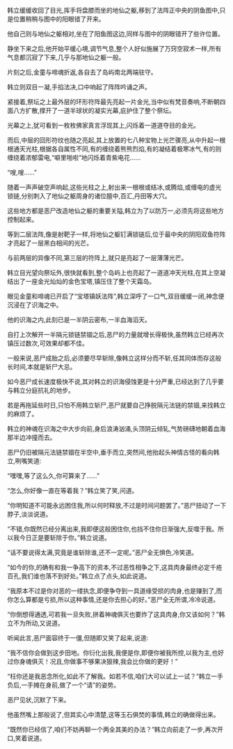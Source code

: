 
韩立缓缓收回了目光,挥手将盘膝而坐的地仙之躯,移到了法阵正中央的阴鱼图中,只是位置稍稍与图中的阳眼错了开来。

他自己则与地仙之躯相对,坐在了阳鱼图这边,同样与图中的阴眼错开了些许位置。

静坐下来之后,他开始平缓心境,调节气息,整个人好似施展了万窍空寂术一样,所有气息都沉寂了下来,几乎与那地仙之躯一般。

片刻之后,金童与啼魂折返,各自去了岛屿南北两端驻守。

韩立则双目一凝,手掐法决,口中响起了阵阵吟诵之声。

紧接着,祭坛之上最外层的环形符阵最先亮起一片金光,当中似有梵音奏响,不断朝四面八方扩散,撑开了一道半球状的凝实光幕,庇护住了整个祭坛。

光幕之上,犹可看到一枚枚佛家真言浮现其上,闪烁着一道道夺目的金光。

而后,中层的回形符纹也随之亮起,其上放置的七八种宝物上光芒骤亮,从中升起一根根通天光柱,根据各自属性不同,有的缠绕着熊熊烈焰,有的凝结着极寒冰气,有的则缠绕着浓郁雷电,“噼里啪啦”地闪烁着青紫电花……

“嗖,嗖……”

随着一声声破空声响起,这些光柱之上,射出来一根根或结冰,或腾焰,或缠电的虚光锁链,分别刺入了地仙之躯周身的诸位膻中,百汇,丹田等大穴。

这些地方都是恶尸改造地仙之躯的重要关隘,韩立为了以防万一,必须先将这些地方控制起来。

等到二层法阵,像是射靶子一样,将地仙之躯钉满锁链后,位于最中央的阴阳双鱼符阵才亮起了一层黑白相间的光芒。

与前两层的异像不同,第三层的符阵上,就只是亮起了一层薄薄光芒。

韩立目光望向祭坛外,很快就看到,整个岛屿上也亮起了一道道冲天光柱,在其上空凝结出了一座金光灿灿的金色宝塔,镇压住了整个天霜岛。

眼见金童和啼魂已开启了“宝塔镇妖法阵”,韩立深呼了一口气,双目缓缓一闭,神念便沉浸在了识海之中。

他的识海之内,此刻已是一半阴云密布,一半血海滔天。

自打上次解开一半隔元锁链禁锢之后,恶尸的力量就增长得极快,虽然韩立已经再次镇压过数次,可效果却都不佳。

一般来说,恶尸成胎之后,必须要尽早斩除,像韩立这样分而不斩,任其同体而存这般长时间,本就是斩尸大忌。

如今恶尸成长速度极快不说,其对韩立的识海侵蚀更是十分严重,已经达到了几乎要与韩立分庭抗礼的地步。

若是再拖延些时日,只怕不用韩立斩尸,恶尸就要自己挣脱隔元法链的禁锢,来找韩立的麻烦了。

韩立的神魂在识海之中大步向前,身后浪涛汹涌,头顶阴云倾轧,气势磅礴地朝着血海那半边冲撞而去。

恶尸仍旧被隔元法链禁锢在半空中,垂手而立,突然间,他抬起头神情古怪的看向韩立,咧嘴笑道:

“嘿嘿,等了这么久,你可算来了……”

“怎么,你好像一直在等着我？”韩立笑了笑,问道。

“你明知道不可能永远困住我,所以何时释放,不过是时间问题罢了。”恶尸扭动了一下脖子,淡淡说道。

“不错,你既然已经分离出来,我即便这般困住你,也挡不住你日渐强大,反噬于我。所以我今日正是要斩除于你。”韩立说道。

“话不要说得太满,究竟是谁斩除谁,还不一定呢。”恶尸全无惧色,冷笑道。

“如今的你,的确有和我一争高下的资本,不过恶性相争之下,这具肉身最终必定千疮百孔,我们谁也落不到好处。”韩立点了点头,如此说道。

“我原本不过是你对恶的一缕执念,即便争夺到一具道缘受损的肉身,也是赚到了,而你怎么算都是亏损,所以这种事情,还是你去担心的好。”恶尸全无所谓,冷冷说道。

“你倒想得通透,可若我一旦失败,拼着神魂俱灭也要炸了这具肉身,你又该如何？”韩立不为所动,又说道。

听闻此言,恶尸面容终于一僵,但随即又笑了起来,说道:

“我不信你会做到这步田地。你衍化出我,我便是你,即便你被我所控,以我为主,也好过你身魂俱灭！况且,你做事不够果决狠辣,我会比你做的更好！”

“枉你还是我恶念所化,如此不了解我。如若不信,咱们大可以试上一试？”韩立一手负后,一手摊在身前,做了一个“请”的姿势。

恶尸见状,沉默了下来。

他虽然嘴上那般说了,但其实心中清楚,这等玉石俱焚的事情,韩立的确做得出来。

“既然你已经信了,咱们不妨再聊一个两全其美的办法？”韩立向前走了一步,再次开口,笑着说道。